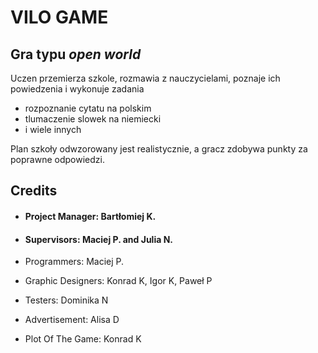 # VILO GAME

## Gra typu *open world*

Uczen przemierza szkole, rozmawia z nauczycielami, poznaje ich powiedzenia i wykonuje zadania

- rozpoznanie cytatu na polskim
- tlumaczenie slowek na niemiecki
- i wiele innych

Plan szkoły odwzorowany jest realistycznie, a gracz zdobywa punkty za poprawne odpowiedzi.

## Credits

- #### Project Manager: Bartłomiej K.
- #### Supervisors: Maciej P. and Julia N.


- Programmers: Maciej P.
- Graphic Designers: Konrad K, Igor K, Paweł P
- Testers: Dominika N
- Advertisement: Alisa D
- Plot Of The Game: Konrad K

